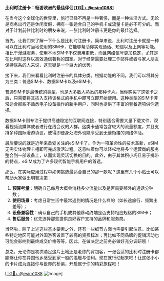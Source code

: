 **比利时注册卡：畅游欧洲的最佳伴侣[[TG💪+ @esim1088](https://t.me/s/esim1088)]**

在当今这个全球化的世界里，旅行已经不再是一种奢侈，而是一种生活方式。无论是商务出行还是休闲度假，拥有一张适合自己的手机卡或流量卡是必不可少的。而对于计划前往比利时的朋友来说，一张比利时注册卡更是你的最佳选择。

首先，让我们来了解一下什么是比利时注册卡。简单来说，比利时注册卡就是一种可以在比利时当地使用的SIM卡，它能够帮助你实现通话、短信以及上网等功能。相比于漫游服务，使用本地SIM卡不仅费用更低，而且网络信号更加稳定，尤其是在比利时这样以高效通信著称的国家。对于经常需要处理工作邮件或者与家人朋友保持联系的人来说，这无疑是一个巨大的优势。

接下来，我们来看看比利时注册卡的具体分类。根据功能的不同，我们可以将其分为三类：普通SIM卡、数据SIM卡以及eSIM卡。

普通SIM卡是最传统的类型，也是大多数人熟悉的那种卡片。当你购买了这张卡之后，只需要将其插入支持该格式的手机中即可立即开始使用。这种类型的SIM卡非常适合那些不熟悉电子设备操作的新手用户，同时也提供了丰富的套餐选项供你选择。

数据SIM卡则专注于提供高速稳定的互联网连接，特别适合需要大量下载文件、观看视频流媒体或者进行在线会议的人群。这类卡通常包含较大的流量额度，并且支持多种国际漫游协议，使得即便身处海外也能享受到无缝衔接的网络体验。

最后要说的就是近年来备受关注的eSIM卡了。作为一项革命性的技术革新，eSIM无需实体物理卡槽即可完成激活过程。这意味着你可以轻松地将多个运营商的服务整合到一部设备上，从而实现灵活切换的目的。此外，由于其体积小巧且易于携带的特点，eSIM成为了许多现代智能手机用户的首选。

那么，在实际应用过程中如何挑选最适合自己的那一款呢？这里有几个小贴士可以帮助大家做出明智决策：

1. **预算考量**：明确自己每月大概会消耗多少流量以及是否需要额外的通话分钟数；
2. **使用场景**：考虑日常生活中最常遇到的情况是什么样的（如长途旅行、频繁出差等）；
3. **设备兼容性**：确认自己的手机或其他移动终端是否支持相应规格的SIM卡；
4. **售后服务**：优先选择那些提供良好客户支持的品牌和服务商。

当然啦，除了上述这些基本要素之外，还有一些细节方面也需要引起注意。比如某些特定地区可能对外国游客设置了较高的资费标准；再比如不同品牌的促销活动也可能会影响到最终成交价格等等。因此，在做决定之前务必做好充分调研哦！

总之，无论你是初次踏足这片土地还是老练的背包客，一张合适的比利时注册卡都能够让你在异国他乡感受到家一般的温暖与便利。现在就行动起来吧！让这张小小的卡片成为连接你与世界的桥梁，开启属于你的精彩旅程吧！

[[TG💪+ @esim1088](https://t.me/s/esim1088) ![Image](https://i.postimg.cc/4NQfJmqS/Snipaste-2025-05-13-00-14-12.png)]
